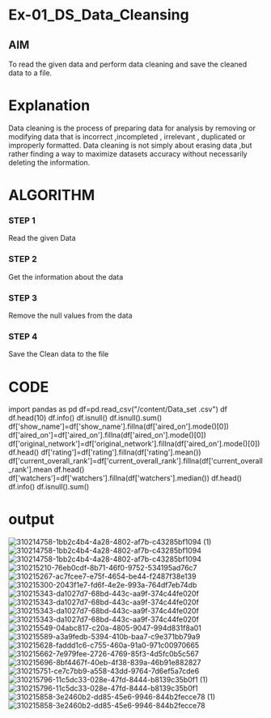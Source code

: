 # Ex-01_DS_Data_Cleansing


## AIM
To read the given data and perform data cleaning and save the cleaned data to a file. 

# Explanation
Data cleaning is the process of preparing data for analysis by removing or modifying data that is incorrect ,incompleted , irrelevant , duplicated or improperly formatted. 
Data cleaning is not simply about erasing data ,but rather finding a way to maximize datasets accuracy without necessarily deleting the information. 

# ALGORITHM
### STEP 1
Read the given Data
### STEP 2
Get the information about the data
### STEP 3
Remove the null values from the data
### STEP 4
Save the Clean data to the file

# CODE 
  
   import pandas as pd
   df=pd.read_csv("/content/Data_set .csv")
   df
   df.head(10)
   df.info()
   df.isnull()
   df.isnull().sum()
   df['show_name']=df['show_name'].fillna(df['aired_on'].mode()[0])
   df['aired_on']=df['aired_on'].fillna(df['aired_on'].mode()[0])
   df['original_network']=df['original_network'].fillna(df['aired_on'].mode()[0])
   df.head()
   df['rating']=df['rating'].fillna(df['rating'].mean())
   df['current_overall_rank']=df['current_overall_rank'].fillna(df['current_overall_rank'].mean
   df.head()
   df['watchers']=df['watchers'].fillna(df['watchers'].median())
   df.head()
   df.info()
   df.isnull().sum()

# output

![310214758-1bb2c4b4-4a28-4802-af7b-c43285bf1094 (1)](https://github.com/Mothykrishnan100/ODD2023-Datascience-Ex01/assets/160512502/e4dd3206-39fc-43b4-83aa-5cc7e7f3fdee)
![310214758-1bb2c4b4-4a28-4802-af7b-c43285bf1094](https://github.com/Mothykrishnan100/ODD2023-Datascience-Ex01/assets/160512502/e3bfb971-4f37-4232-9354-ddbb82eda8c9)
![310214758-1bb2c4b4-4a28-4802-af7b-c43285bf1094](https://github.com/Mothykrishnan100/ODD2023-Datascience-Ex01/assets/160512502/2b5c794a-0f11-43a4-9529-1f8ce5cf3f2e)
![310215210-76eb0cdf-8b71-46f0-9752-534195ad76c7](https://github.com/Mothykrishnan100/ODD2023-Datascience-Ex01/assets/160512502/b6cb3f0b-4e13-4dcc-9ae8-38d746f39cb8)
![310215267-ac7fcee7-e75f-4654-be44-f2487f38e139](https://github.com/Mothykrishnan100/ODD2023-Datascience-Ex01/assets/160512502/5584adf2-5eeb-406f-8ee8-191f2736e22a)
![310215300-2043f1e7-fd6f-4e2e-993a-764df7eb74db](https://github.com/Mothykrishnan100/ODD2023-Datascience-Ex01/assets/160512502/36a39d7d-fb1b-4697-9e9f-ec96dc3f2007)
![310215343-da1027d7-68bd-443c-aa9f-374c44fe020f](https://github.com/Mothykrishnan100/ODD2023-Datascience-Ex01/assets/160512502/a7b68596-c6b3-456d-ab77-61fea5fafb50)
![310215343-da1027d7-68bd-443c-aa9f-374c44fe020f](https://github.com/Mothykrishnan100/ODD2023-Datascience-Ex01/assets/160512502/8a976467-021b-4ffb-a79e-42cda7cee00d)
![310215343-da1027d7-68bd-443c-aa9f-374c44fe020f](https://github.com/Mothykrishnan100/ODD2023-Datascience-Ex01/assets/160512502/0473d45f-e910-4324-aad6-7b878907df60)
![310215343-da1027d7-68bd-443c-aa9f-374c44fe020f](https://github.com/Mothykrishnan100/ODD2023-Datascience-Ex01/assets/160512502/fc100e71-c851-4738-a6db-20b99952bdbb)
![310215549-04abc817-c20a-4805-9047-994d831f8a01](https://github.com/Mothykrishnan100/ODD2023-Datascience-Ex01/assets/160512502/f68b6d74-5344-4ca8-be2f-3b17bce90121)
![310215589-a3a9fedb-5394-410b-baa7-c9e371bb79a9](https://github.com/Mothykrishnan100/ODD2023-Datascience-Ex01/assets/160512502/12d4bad2-ffd2-431d-9499-bbc458278d36)
![310215628-faddd1c6-c755-460a-91a0-971c00970665](https://github.com/Mothykrishnan100/ODD2023-Datascience-Ex01/assets/160512502/dfa6dfda-beaf-4526-ad2f-3e3ce8366478)
![310215662-7e979fee-2726-4769-85f3-4d5fc0b5c567](https://github.com/Mothykrishnan100/ODD2023-Datascience-Ex01/assets/160512502/500bcfc5-be2d-4172-94a7-f04422a092fe)
![310215696-8bf4467f-40eb-4f38-839a-46b91e882827](https://github.com/Mothykrishnan100/ODD2023-Datascience-Ex01/assets/160512502/7162f6ec-3f08-40f8-b819-ec27c54fe3db)
![310215751-ce7c7bb9-a558-43dd-9764-7d6ef5a7cde6](https://github.com/Mothykrishnan100/ODD2023-Datascience-Ex01/assets/160512502/95ecfb40-c36b-4d77-a62d-46235ebf9a94)
![310215796-11c5dc33-028e-47fd-8444-b8139c35b0f1 (1)](https://github.com/Mothykrishnan100/ODD2023-Datascience-Ex01/assets/160512502/e5dd5046-f5a7-46f8-8dca-f27bd0eb042c)
![310215796-11c5dc33-028e-47fd-8444-b8139c35b0f1](https://github.com/Mothykrishnan100/ODD2023-Datascience-Ex01/assets/160512502/df743e36-66e3-436d-bb00-834828567729)
![310215858-3e2460b2-dd85-45e6-9946-844b2fecce78 (1)](https://github.com/Mothykrishnan100/ODD2023-Datascience-Ex01/assets/160512502/438fb7af-7f26-4d14-bb23-ebc63f0a3b69)
![310215858-3e2460b2-dd85-45e6-9946-844b2fecce78](https://github.com/Mothykrishnan100/ODD2023-Datascience-Ex01/assets/160512502/3ad59f36-b6d9-4a6f-9200-8f7220ba5183)



   
